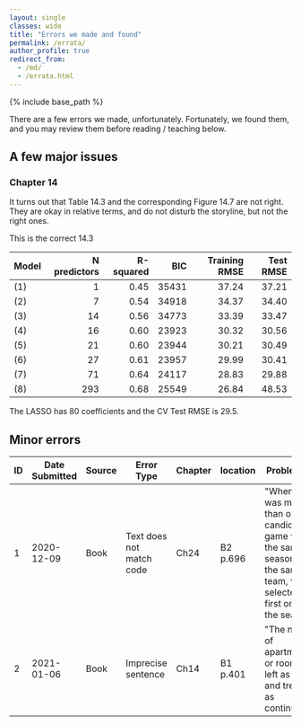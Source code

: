 ```yaml
---
layout: single
classes: wide
title: "Errors we made and found"
permalink: /errata/
author_profile: true
redirect_from:
  - /md/
  - /errata.html
---
```


{% include base_path %}


There are a few errors we made, unfortunately. Fortunately, we found them, and you may review them before reading / teaching below. 

## A few major issues

### Chapter 14
It turns out that Table 14.3 and the corresponding Figure 14.7 are not right. They are okay in relative terms, and do not disturb the storyline, but not the right ones. 

This is the correct 14.3

| Model | N predictors | R-squared |   BIC | Training RMSE | Test RMSE |
|:------|-------------:|----------:|------:|--------------:|----------:|
| \(1\) |            1 |      0.45 | 35431 |         37.24 |     37.21 |
| \(2\) |            7 |      0.54 | 34918 |         34.37 |     34.40 |
| \(3\) |           14 |      0.56 | 34773 |         33.39 |     33.47 |
| \(4\) |           16 |      0.60 | 23923 |         30.32 |     30.56 |
| \(5\) |           21 |      0.60 | 23944 |         30.21 |     30.49 |
| \(6\) |           27 |      0.61 | 23957 |         29.99 |     30.41 |
| \(7\) |           71 |      0.64 | 24117 |         28.83 |     29.88 |
| \(8\) |          293 |      0.68 | 25549 |         26.84 |     48.53 |

The LASSO has 80 coefficients and the CV Test RMSE is 29.5.



## Minor errors


|ID | Date Submitted |	Source | Error Type      | Chapter | location |	Problematic | Corrected|
| --- | ------------ |------   | ---------------- | -----|---------| -----------------------------------| ----------------------|
|1    | 2020-12-09   |	Book   | Text does not match code | Ch24 | B2 p.696 |	"When there was more than one candidate game within the same season for the same team, we selected the first one in the season." | "When there was more than one candidate game within the same season for the same team, we selected **one in the season randomly**."|
|2    | 2021-01-06   |	Book   | Imprecise sentence | Ch14 | B1 p.401 |	"The number of apartments or rooms is left as it is, and treated as continuous.." | "The number of **guests to accommodate** or rooms is left as it is, and treated as continuous."|


